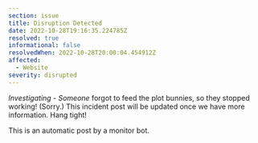 ```yaml
---
section: issue
title: Disruption Detected
date: 2022-10-28T19:16:35.224785Z
resolved: true
informational: false
resolvedWhen: 2022-10-28T20:00:04.454912Z
affected:
  - Website
severity: disrupted
---
```

*Investigating* - _Someone_ forgot to feed the plot bunnies, so they stopped working! (Sorry.) This incident post will be updated once we have more information. Hang tight!

This is an automatic post by a monitor bot.
        